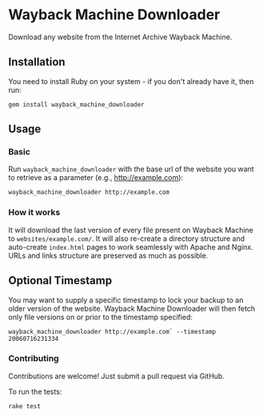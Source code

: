 # Wayback Machine Downloader

Download any website from the Internet Archive Wayback Machine.

## Installation

You need to install Ruby on your system - if you don't already have it, then run:

    gem install wayback_machine_downloader

## Usage 

### Basic

Run `wayback_machine_downloader` with the base url of the website you want to retrieve as a parameter (e.g., http://example.com):

    wayback_machine_downloader http://example.com

### How it works

It will download the last version of every file present on Wayback Machine to `websites/example.com/`. It will also re-create a directory structure and auto-create `index.html` pages to work seamlessly with Apache and Nginx. URLs and links structure are preserved as much as possible.

## Optional Timestamp

You may want to supply a specific timestamp to lock your backup to an older version of the website. Wayback Machine Downloader will then fetch only file versions on or prior to the timestamp specified:

    wayback_machine_downloader http://example.com` --timestamp 20060716231334

### Contributing

Contributions are welcome! Just submit a pull request via GitHub.

To run the tests:

    rake test
